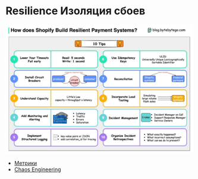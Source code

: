 # Resilience Изоляция сбоев

![how](../../img/pattern/resilience.jpg)

- [Метрики](resilience.metric.md)
- [Chaos Engineering](../pattern/resilience/chaos.eng.md)
